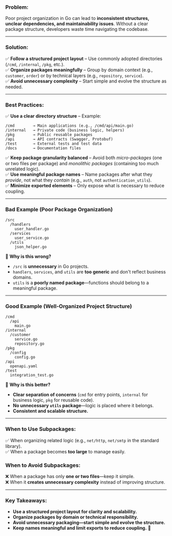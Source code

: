 ### **Problem:**

Poor project organization in Go can lead to **inconsistent structures, unclear dependencies, and maintainability issues**. Without a clear package structure, developers waste time navigating the codebase.

---

### **Solution:**

✅ **Follow a structured project layout** – Use commonly adopted directories (`/cmd`, `/internal`, `/pkg`, etc.).  
✅ **Organize packages meaningfully** – Group by domain context (e.g., `customer`, `order`) or by technical layers (e.g., `repository`, `service`).  
✅ **Avoid unnecessary complexity** – Start simple and evolve the structure as needed.

---

### **Best Practices:**

✅ **Use a clear directory structure** – Example:

```
/cmd        → Main applications (e.g., /cmd/api/main.go)
/internal   → Private code (business logic, helpers)
/pkg        → Public reusable packages
/api        → API contracts (Swagger, Protobuf)
/test       → External tests and test data
/docs       → Documentation files
```

✅ **Keep package granularity balanced** – Avoid both _micro-packages_ (one or two files per package) and _monolithic packages_ (containing too much unrelated logic).  
✅ **Use meaningful package names** – Name packages after what they _provide_, not what they _contain_ (e.g., `auth`, not `authentication_utils`).  
✅ **Minimize exported elements** – Only expose what is necessary to reduce coupling.

---

### **Bad Example (Poor Package Organization)**

```plaintext
/src
  /handlers
    user_handler.go
  /services
    user_service.go
  /utils
    json_helper.go
```

🔴 **Why is this wrong?**

- `/src` is **unnecessary** in Go projects.
- `handlers`, `services`, and `utils` are **too generic** and don't reflect business domains.
- `utils` is a **poorly named package**—functions should belong to a meaningful package.

---

### **Good Example (Well-Organized Project Structure)**

```plaintext
/cmd
  /api
    main.go
/internal
  /customer
    service.go
    repository.go
/pkg
  /config
    config.go
/api
  openapi.yaml
/test
  integration_test.go
```

🔵 **Why is this better?**

- **Clear separation of concerns** (`cmd` for entry points, `internal` for business logic, `pkg` for reusable code).
- **No unnecessary `utils` package**—logic is placed where it belongs.
- **Consistent and scalable structure.**

---

### **When to Use Subpackages:**

✅ When organizing related logic (e.g., `net/http`, `net/smtp` in the standard library).  
✅ When a package becomes **too large** to manage easily.

### **When to Avoid Subpackages:**

❌ When a package has only **one or two files**—keep it simple.  
❌ When it **creates unnecessary complexity** instead of improving structure.

---

### **Key Takeaways:**

- **Use a structured project layout for clarity and scalability.**
- **Organize packages by domain or technical responsibility.**
- **Avoid unnecessary packaging—start simple and evolve the structure.**
- **Keep names meaningful and limit exports to reduce coupling.** 🚀